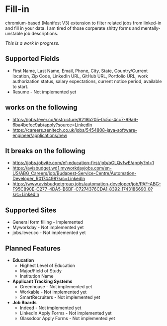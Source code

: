 # Fill-in
chromium-based (Manifest V3) extension to filter related jobs from linked-in and fill in your data. I am tired of those corperate shitty forms and mentally-unstable job descriptions. 

*This is a work in progress.*

## Supported Fields
- First Name, Last Name, Email, Phone, City, State, Country/Current location, Zip Code, LinkedIn URL, GitHub URL, Portfolio URL, work authorization status, salary expectations, current notice period, available to start.
- Resume - Not implemented yet


## works on the following
- https://jobs.lever.co/instructure/8218b205-0c5c-4cc7-99a6-6ba4befec9ab/apply?source=LinkedIn
- https://careers.zenitech.co.uk/jobs/5454808-java-software-engineer/applications/new



## It breaks on the following
- https://jobs.jobvite.com/ef-education-first/job/oOLQvfwE/apply?nl=1
- https://avisbudget.wd1.myworkdayjobs.com/en-US/ABG_Careers/job/Budapest-Service-Centre/Automation-Developer_R0174498?src=LinkedIn
- https://www.avisbudgetgroup.jobs/automation-developer/job/PAF-ABG-F95C890E-C277-4DA5-B6BF-C7274376CDA1_8392_1743186690_0?src=LinkedIn

## Supported Sites
- General form filling - Implemented
- Myworkday - Not implemented yet 
- jobs.lever.co - Not implemented yet

## Planned Features
- **Education**
    - Highest Level of Education
    - Major/Field of Study
    - Institution Name
- **Applicant Tracking Systems**
    - Greenhouse - Not implemented yet
    - Workable - Not implemented yet
    - SmartRecruiters - Not implemented yet
- **Job Boards**
    - Indeed - Not implemented yet
    - LinkedIn Apply Forms - Not implemented yet
    - Glassdoor Apply Forms - Not implemented yet
